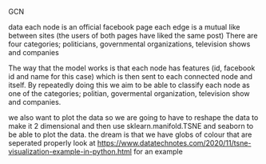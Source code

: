 GCN

data
each node is an official facebook page 
each edge is a mutual like between sites (the users of both pages have liked the same post)
There are four categories; politicians, governmental organizations, television shows and companies

The way that the model works is that each node has features (id, facebook id and name for this case) which is then sent to each connected node and itself. By repeatedly doing this we aim to be able to classify each node as one of the categories; politian, govermental organization, television show and companies. 

we also want to plot the data
so we are going to have to reshape the data to make it 2 dimensional and then use sklearn.manifold.TSNE and seaborn to be able to plot the data. the dream is that we have globs of colour that are seperated properly
look at https://www.datatechnotes.com/2020/11/tsne-visualization-example-in-python.html for an example

